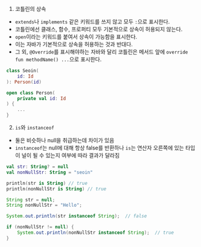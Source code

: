 1. 코틀린의 상속

- `extends`나 `implements` 같은 키워드를 쓰지 않고 모두 `:`으로 표시한다.
- 코틀린에선 클래스, 함수, 프로퍼티 모두 기본적으로 상속이 허용되지 않는다.
- `open`이라는 키워드를 붙여서 상속이 가능함을 표시한다.
- 이는 자바가 기본적으로 상속을 허용하는 것과 반대다.
- 그 외, `@Override`를 표시해야하는 자바와 달리 코틀린은 메서드 앞에 `override fun methodName() ...`으로 표시한다.

```kotlin
class Seoin(
    id: Id
): Person(id)

open class Person(
    private val id: Id
) {
    ...
}
```

2. `is`와 `instanceof`

- 둘은 비슷하나 null을 취급하는데 차이가 있음
- `instanceof`는 null에 대해 항상 false를 반환하나 `is`는 연산자 오른쪽에 있는 타입이 널이 될 수 있는지 여부에 따라 결과가 달라짐

```kotlin
val str: String? = null
val nonNullStr: String = "seoin"

println(str is String) // true
println(nonNullStr is String) // true
```

```java
String str = null;
String nonNullStr = "Hello";

System.out.println(str instanceof String);  // false

if (nonNullStr != null) {
    System.out.println(nonNullStr instanceof String);  // true
}
```